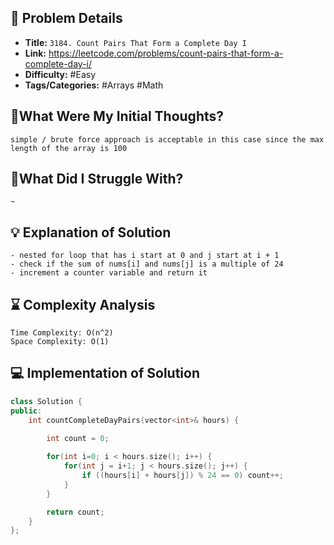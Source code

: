 ## 📝 Problem Details

- **Title:** `3184. Count Pairs That Form a Complete Day I`
- **Link:** https://leetcode.com/problems/count-pairs-that-form-a-complete-day-i/
- **Difficulty:** #Easy 
- **Tags/Categories:** #Arrays #Math 

## 💭What Were My Initial Thoughts?

```
simple / brute force approach is acceptable in this case since the max length of the array is 100
```

## 🤔What Did I Struggle With?

```
~
```

## 💡 Explanation of Solution

```
- nested for loop that has i start at 0 and j start at i + 1
- check if the sum of nums[i] and nums[j] is a multiple of 24
- increment a counter variable and return it 
```

## ⌛ Complexity Analysis

```
Time Complexity: O(n^2)
Space Complexity: O(1)
```

## 💻 Implementation of Solution

```cpp
class Solution {
public:
    int countCompleteDayPairs(vector<int>& hours) {
        
        int count = 0;

        for(int i=0; i < hours.size(); i++) {
            for(int j = i+1; j < hours.size(); j++) {
                if ((hours[i] + hours[j]) % 24 == 0) count++;
            }
        }

        return count;
    }
};
```